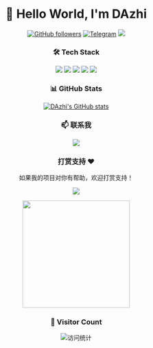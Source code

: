 <div align="center">

# 👋 Hello World, I'm DAzhi

<p>
  <a href="https://github.com/MR-DAzhi"><img src="https://img.shields.io/github/followers/MR-DAzhi?label=Followers&style=social" alt="GitHub followers"></a>
  <a href="https://t.me/dazhixiansheng"><img src="https://img.shields.io/badge/Telegram-大智先生-blue?style=flat&logo=telegram" alt="Telegram"></a>
  <img src="https://img.shields.io/badge/Focus-Network_Tools-blue" />
</p>

### 🛠️ Tech Stack

<p>
  <img src="https://img.shields.io/badge/-Python-3776AB?style=flat-square&logo=python&logoColor=white" />
  <img src="https://img.shields.io/badge/-Docker-2496ED?style=flat-square&logo=docker&logoColor=white" />
  <img src="https://img.shields.io/badge/-Flask-000000?style=flat-square&logo=flask&logoColor=white" />
  <img src="https://img.shields.io/badge/-Linux-FCC624?style=flat-square&logo=linux&logoColor=black" />
  <img src="https://img.shields.io/badge/-Vercel-000000?style=flat-square&logo=vercel&logoColor=white" />
</p>

### 📊 GitHub Stats

[![DAzhi's GitHub stats](https://github-readme-stats-git-masterrstaa-rickstaa.vercel.app/api?username=MR-DAzhi&show_icons=true&theme=default&bg_color=ffffff&hide_border=true)](https://github.com/MR-DAzhi)

### 📫 联系我

<p>
  <a href="https://t.me/dazhixiansheng">
    <img src="https://img.shields.io/badge/-Telegram-26A5E4?style=for-the-badge&logo=telegram&logoColor=white" />
  </a>
</p>

<h3>打赏支持 ❤️</h3>

<p>如果我的项目对你有帮助，欢迎打赏支持！</p>

<p>
  <a href="https://paypal.me/dazhixiansheng">
    <img src="https://img.shields.io/badge/-PayPal-00457C?style=for-the-badge&logo=paypal&logoColor=white" />
  </a>
</p>

<p align="center">
<img src="https://github.4240333.xyz/https://raw.githubusercontent.com/MR-DAzhi/MR-DAzhi/main/pictures/IMG_0769.jpeg" width="250"/>
</p>

### 🌈 Visitor Count

<img src="https://profile-counter.glitch.me/MR-DAzhi/count.svg" alt="访问统计" />

</div>
